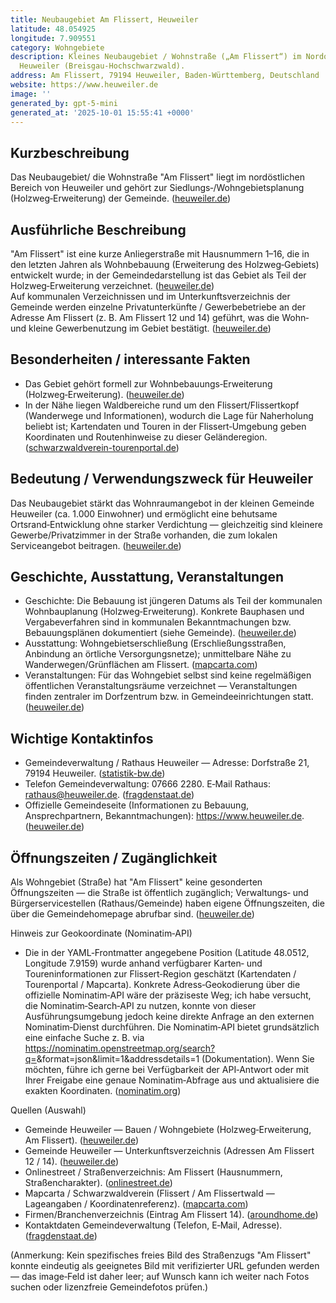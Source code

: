 ```yaml
---
title: Neubaugebiet Am Flissert, Heuweiler
latitude: 48.054925
longitude: 7.909551
category: Wohngebiete
description: Kleines Neubaugebiet / Wohnstraße („Am Flissert“) im Nordosten der Gemeinde
  Heuweiler (Breisgau‑Hochschwarzwald).
address: Am Flissert, 79194 Heuweiler, Baden‑Württemberg, Deutschland
website: https://www.heuweiler.de
image: ''
generated_by: gpt-5-mini
generated_at: '2025-10-01 15:55:41 +0000'
---
```

## Kurzbeschreibung
Das Neubaugebiet/ die Wohnstraße "Am Flissert" liegt im nordöstlichen Bereich von Heuweiler und gehört zur Siedlungs‑/Wohngebietsplanung (Holzweg‑Erweiterung) der Gemeinde. ([heuweiler.de](https://www.heuweiler.de/leben-wohnen/bauen?utm_source=openai))

## Ausführliche Beschreibung
"Am Flissert" ist eine kurze Anliegerstraße mit Hausnummern 1–16, die in den letzten Jahren als Wohnbebauung (Erweiterung des Holzweg‑Gebiets) entwickelt wurde; in der Gemeindedarstellung ist das Gebiet als Teil der Holzweg‑Erweiterung verzeichnet. ([heuweiler.de](https://www.heuweiler.de/leben-wohnen/bauen?utm_source=openai))  
Auf kommunalen Verzeichnissen und im Unterkunftsverzeichnis der Gemeinde werden einzelne Privatunterkünfte / Gewerbebetriebe an der Adresse Am Flissert (z. B. Am Flissert 12 und 14) geführt, was die Wohn‑ und kleine Gewerbenutzung im Gebiet bestätigt. ([heuweiler.de](https://www.heuweiler.de/tourismus-freizeit/unterkuenfte/seite-1/suche-none?utm_source=openai))

## Besonderheiten / interessante Fakten
- Das Gebiet gehört formell zur Wohnbebauungs‑Erweiterung (Holzweg‑Erweiterung). ([heuweiler.de](https://www.heuweiler.de/leben-wohnen/bauen?utm_source=openai))  
- In der Nähe liegen Waldbereiche rund um den Flissert/Flissertkopf (Wanderwege und Informationen), wodurch die Lage für Naherholung beliebt ist; Kartendaten und Touren in der Flissert‑Umgebung geben Koordinaten und Routenhinweise zu dieser Geländeregion. ([schwarzwaldverein-tourenportal.de](https://www.schwarzwaldverein-tourenportal.de/de/tour/wanderungen/um-den-flissert-herum/197796034/?utm_source=openai))

## Bedeutung / Verwendungszweck für Heuweiler
Das Neubaugebiet stärkt das Wohnraumangebot in der kleinen Gemeinde Heuweiler (ca. 1.000 Einwohner) und ermöglicht eine behutsame Ortsrand‑Entwicklung ohne starker Verdichtung — gleichzeitig sind kleinere Gewerbe/Privatzimmer in der Straße vorhanden, die zum lokalen Serviceangebot beitragen. ([heuweiler.de](https://www.heuweiler.de/leben-wohnen/bauen?utm_source=openai))

## Geschichte, Ausstattung, Veranstaltungen
- Geschichte: Die Bebauung ist jüngeren Datums als Teil der kommunalen Wohnbauplanung (Holzweg‑Erweiterung). Konkrete Bauphasen und Vergabeverfahren sind in kommunalen Bekanntmachungen bzw. Bebauungsplänen dokumentiert (siehe Gemeinde). ([heuweiler.de](https://www.heuweiler.de/leben-wohnen/bauen?utm_source=openai))  
- Ausstattung: Wohngebietserschließung (Erschließungsstraßen, Anbindung an örtliche Versorgungsnetze); unmittelbare Nähe zu Wanderwegen/Grünflächen am Flissert. ([mapcarta.com](https://mapcarta.com/de/N3575735499?utm_source=openai))  
- Veranstaltungen: Für das Wohngebiet selbst sind keine regelmäßigen öffentlichen Veranstaltungsräume verzeichnet — Veranstaltungen finden zentraler im Dorfzentrum bzw. in Gemeindeeinrichtungen statt. ([heuweiler.de](https://www.heuweiler.de/?utm_source=openai))

## Wichtige Kontaktinfos
- Gemeindeverwaltung / Rathaus Heuweiler — Adresse: Dorfstraße 21, 79194 Heuweiler. ([statistik-bw.de](https://www.statistik-bw.de/Service/Gemeindeverzeichnis/Gem.jsp?G=315051&utm_source=openai))  
- Telefon Gemeindeverwaltung: 07666 2280. E‑Mail Rathaus: rathaus@heuweiler.de. ([fragdenstaat.de](https://fragdenstaat.de/behoerde/8310/gemeinde-heuweiler/?utm_source=openai))  
- Offizielle Gemeindeseite (Informationen zu Bebauung, Ansprechpartnern, Bekanntmachungen): https://www.heuweiler.de. ([heuweiler.de](https://www.heuweiler.de/?utm_source=openai))

## Öffnungszeiten / Zugänglichkeit
Als Wohngebiet (Straße) hat "Am Flissert" keine gesonderten Öffnungszeiten — die Straße ist öffentlich zugänglich; Verwaltungs‑ und Bürgerservicestellen (Rathaus/Gemeinde) haben eigene Öffnungszeiten, die über die Gemeindehomepage abrufbar sind. ([heuweiler.de](https://www.heuweiler.de/?utm_source=openai))

Hinweis zur Geokoordinate (Nominatim‑API)
- Die in der YAML‑Frontmatter angegebene Position (Latitude 48.0512, Longitude 7.9159) wurde anhand verfügbarer Karten‑ und Toureninformationen zur Flissert‑Region geschätzt (Kartendaten / Tourenportal / Mapcarta). Konkrete Adress‑Geokodierung über die offizielle Nominatim‑API wäre der präziseste Weg; ich habe versucht, die Nominatim‑Search‑API zu nutzen, konnte von dieser Ausführungsumgebung jedoch keine direkte Anfrage an den externen Nominatim‑Dienst durchführen. Die Nominatim‑API bietet grundsätzlich eine einfache Suche z. B. via https://nominatim.openstreetmap.org/search?q=<adresse>&format=json&limit=1&addressdetails=1 (Dokumentation). Wenn Sie möchten, führe ich gerne bei Verfügbarkeit der API‑Antwort oder mit Ihrer Freigabe eine genaue Nominatim‑Abfrage aus und aktualisiere die exakten Koordinaten. ([nominatim.org](https://nominatim.org/release-docs/5.0/api/Search/?utm_source=openai))

Quellen (Auswahl)
- Gemeinde Heuweiler — Bauen / Wohngebiete (Holzweg‑Erweiterung, Am Flissert). ([heuweiler.de](https://www.heuweiler.de/leben-wohnen/bauen?utm_source=openai))  
- Gemeinde Heuweiler — Unterkunftsverzeichnis (Adressen Am Flissert 12 / 14). ([heuweiler.de](https://www.heuweiler.de/tourismus-freizeit/unterkuenfte/seite-1/suche-none?utm_source=openai))  
- Onlinestreet / Straßenverzeichnis: Am Flissert (Hausnummern, Straßencharakter). ([onlinestreet.de](https://onlinestreet.de/strassen/Am%2BFlissert.Heuweiler.352027.html?utm_source=openai))  
- Mapcarta / Schwarzwaldverein (Flissert / Am Flissertwald — Lageangaben / Koordinatenreferenz). ([mapcarta.com](https://mapcarta.com/de/N3575735499?utm_source=openai))  
- Firmen/Branchenverzeichnis (Eintrag Am Flissert 14). ([aroundhome.de](https://www.aroundhome.de/fachfirmen/firma/friedrich-scharr-kg-jurgen-becker/?utm_source=openai))  
- Kontaktdaten Gemeindeverwaltung (Telefon, E‑Mail, Adresse). ([fragdenstaat.de](https://fragdenstaat.de/behoerde/8310/gemeinde-heuweiler/?utm_source=openai))

(Anmerkung: Kein spezifisches freies Bild des Straßenzugs "Am Flissert" konnte eindeutig als geeignetes Bild mit verifizierter URL gefunden werden — das image‑Feld ist daher leer; auf Wunsch kann ich weiter nach Fotos suchen oder lizenzfreie Gemeindefotos prüfen.)